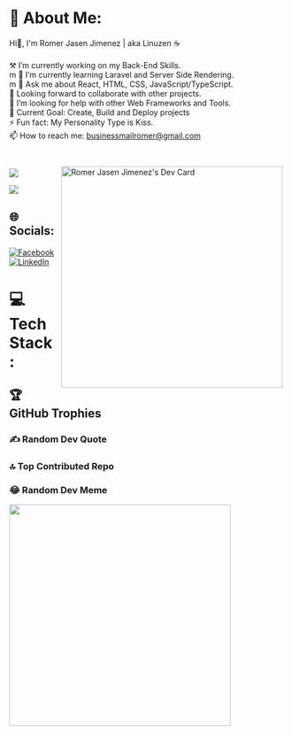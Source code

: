 # 💫 About Me:
Hi👋, I'm Romer Jasen Jimenez | aka Linuzen ☕<br><br>
⚒ I’m currently working on my Back-End Skills.<br>m
🌱 I’m currently learning Laravel and Server Side Rendering.<br>m
💬 Ask me about React, HTML, CSS, JavaScript/TypeScript.<br>
🤝 Looking forward to collaborate with other projects.<br>
🤔 I’m looking for help with other Web Frameworks and Tools.<br>
🎯 Current Goal: Create, Build and Deploy projects<br>
⚡ Fun fact: My Personality Type is Kiss.<br>
📫 How to reach me: businessmailromer@gmail.com<br>

<br>
<div style="float: right; margin: 10px;m">
  <a href="https://app.daily.dev/linuzen"><img src="https://api.daily.dev/devcards/04520767960c4dd7ade4a7d91d98bec1.png?r=iwx" width="400" alt="Romer Jasen Jimenez's Dev Card"/></a>
    
  </a>
</div>

![](https://komarev.com/ghpvc/?devfastated&base=12)

![](https://komarev.com/ghpvc/?username=devfastated&base=1690)

## 🌐 Socials:
[![Facebook](https://img.shields.io/badge/Facebook-%231877F2.svg?logo=Facebook&logoColor=white)](https://facebook.com/qwertyuiopasdfggjklzxcvvbnnmal) [![LinkedIn](https://img.shields.io/badge/LinkedIn-%230077B5.svg?logo=linkedin&logoColor=white)](https://linkedin.com/in/romer-jasen-jimenez-596924276/) 

# 💻 Tech Stack:
<!-- ... (your existing tech stack code) ... -->

## 🏆 GitHub Trophies
<!-- ... (your existing trophies code) ... -->

### ✍️ Random Dev Quote
<!-- ... (your existing quote code) ... -->

### 🔝 Top Contributed Repo
<!-- ... (your existing top contributed repo code) ... -->

### 😂 Random Dev Meme
<img src='https://randommeme-five.vercel.app/' style="height: 400px;"/>
